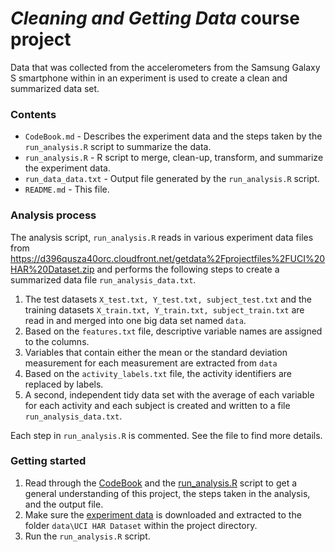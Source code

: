 # *Cleaning and Getting Data* course project

Data that was collected from the accelerometers from the Samsung Galaxy S smartphone within in an experiment is used to create a clean and summarized data set. 

### Contents

  - `CodeBook.md` - Describes the experiment data and the steps taken by the `run_analysis.R` script to summarize the data.
  - `run_analysis.R` - R script to merge, clean-up, transform, and summarize the experiment data.
  - `run_data_data.txt` - Output file generated by the `run_analysis.R` script.
  - `README.md` - This file.

### Analysis process

The analysis script, `run_analysis.R` reads in various experiment data files from https://d396qusza40orc.cloudfront.net/getdata%2Fprojectfiles%2FUCI%20HAR%20Dataset.zip and performs the following steps to create a summarized data file `run_analysis_data.txt`.

 1. The test datasets `X_test.txt, Y_test.txt, subject_test.txt` and the training datasets `X_train.txt, Y_train.txt, subject_train.txt` are read in and merged into one big data set named `data`.
 2. Based on the `features.txt` file, descriptive variable names are assigned to the columns.
 3. Variables that contain either the mean or the standard deviation measurement for each measurement are extracted from `data`
 4. Based on the `activity_labels.txt` file, the activity identifiers are replaced by labels.
 5. A second, independent tidy data set with the average of each variable for each activity and each subject is created and written to a file `run_analysis_data.txt`.
 
Each step in `run_analysis.R` is commented. See the file to find more details.

### Getting started

  1. Read through the [CodeBook](CodeBook.md) and the [run_analysis.R](run_analysis.R) script to get a general understanding of this project, the steps taken in the analysis, and the output file.
  2. Make sure the [experiment data](https://d396qusza40orc.cloudfront.net/getdata%2Fprojectfiles%2FUCI%20HAR%20Dataset.zip) is downloaded and extracted to the folder `data\UCI HAR Dataset` within the project directory.
  3. Run the `run_analysis.R` script.